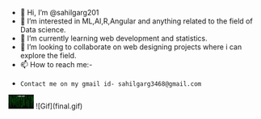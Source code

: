 - 👋 Hi, I’m @sahilgarg201
- 👀 I’m interested in ML,AI,R,Angular and anything related to the field of Data science.
- 🌱 I’m currently learning web development and statistics.
- 💞️ I’m looking to collaborate on web designing projects where i can explore the field.
- 📫 How to reach me:-
-     Contact me on my gmail id- sahilgarg3468@gmail.com
<html>
<body>
 <img src="final.gif" width="50">
</body>
</html>
<!---
sahilgarg201/sahilgarg201 is a ✨ special ✨ repository because its `README.md` (this file) appears on your GitHub profile.
You can click the Preview link to take a look at your changes.
--->
![Gif](final.gif)

